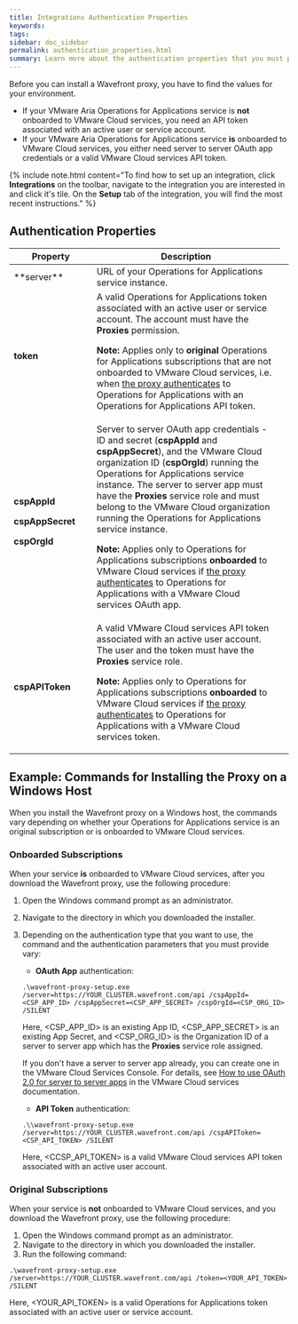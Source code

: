 ```yaml
---
title: Integrations Authentication Properties
keywords: 
tags: 
sidebar: doc_sidebar
permalink: authentication_properties.html
summary: Learn more about the authentication properties that you must provide when you install the Wavefront proxy.
---
```


Before you can install a Wavefront proxy, you have to find the values for your environment. 

* If your VMware Aria Operations for Applications service is **not** onboarded to VMware Cloud services, you need an API token associated with an active user or service account.
* If your VMware Aria Operations for Applications service **is** onboarded to VMware Cloud services, you either need server to server OAuth app credentials or a valid VMware Cloud services API token.

{% include note.html content="To find how to set up an integration, click **Integrations** on the toolbar, navigate to the integration you are interested in and click it's tile. On the **Setup** tab of the integration, you will find the most recent instructions." %}

## Authentication Properties

<table style="width: 100%;">
<tbody>
<thead>
<tr><th width="30%">Property</th><th width="70%">Description</th></tr>
</thead>
<tr>
<td markdown="span">**server**</td>
<td>URL of your Operations for Applications service instance.  </td>
</tr>
<tr>
<td><strong>token</strong></td>
<td>A valid Operations for Applications token associated with an active user or service account. The account must have the <strong>Proxies</strong> permission.<p><strong>Note:</strong> Applies only to <strong>original</strong> Operations for Applications subscriptions that are not onboarded to VMware Cloud services, i.e. when <a href="proxies_installing.html#proxy-authentication-types">the proxy authenticates</a> to Operations for Applications with an Operations for Applications API token.</p></td>
<td></td>
</tr>
<tr>
<td><p><strong>cspAppId</strong></p><p><strong>cspAppSecret</strong></p><p><strong>cspOrgId </strong></p></td>
<td>Server to server OAuth app credentials - ID and secret (<strong>cspAppId</strong> and <strong>cspAppSecret</strong>), and the VMware Cloud organization ID (<strong>cspOrgId</strong>) running the Operations for Applications service instance. The server to server app must have the <strong>Proxies</strong> service role and must belong to the VMware Cloud organization running the Operations for Applications service instance. 
<p><strong>Note:</strong> Applies only to Operations for Applications subscriptions <strong>onboarded</strong> to VMware Cloud services if <a href="proxies_installing.html#proxy-authentication-types">the proxy authenticates</a> to Operations for Applications with a VMware Cloud services OAuth app.</p> </td>
<td></td>
</tr>
<tr>
<td><strong>cspAPIToken</strong></td>
<td>A valid VMware Cloud services API token associated with an active user account. The user and the token must have the <strong>Proxies</strong> service role.
<p><strong>Note:</strong> Applies only to Operations for Applications subscriptions <strong>onboarded</strong> to VMware Cloud services if <a href="proxies_installing.html#proxy-authentication-types">the proxy authenticates</a> to Operations for Applications with a VMware Cloud services token.</p>
</td>
<td></td>
</tr>
</tbody>
</table>

## Example: Commands for Installing the Proxy on a Windows Host

When you install the Wavefront proxy on a Windows host, the commands vary depending on whether your Operations for Applications service is an original subscription or is onboarded to VMware Cloud services. 

### Onboarded Subscriptions  

When your service **is** onboarded to VMware Cloud services, after you download the Wavefront proxy, use the following procedure:

1. Open the Windows command prompt as an administrator.
2. Navigate to the directory in which you downloaded the installer.
3. Depending on the authentication type that you want to use, the command and the authentication parameters that you must provide vary:

    * **OAuth App** authentication: 
    
    ```
    .\wavefront-proxy-setup.exe /server=https://YOUR_CLUSTER.wavefront.com/api /cspAppId=<CSP_APP_ID> /cspAppSecret=<CSP_APP_SECRET> /cspOrgId=<CSP_ORG_ID> /SILENT
    ```
    Here, <CSP_APP_ID> is an existing App ID, <CSP_APP_SECRET> is an existing App Secret, and <CSP_ORG_ID> is the Organization ID of a server to server app which has the **Proxies** service role assigned. 
    
    If you don't have a server to server app already, you can create one in the VMware Cloud Services Console. For details, see [How to use OAuth 2.0 for server to server apps](https://docs.vmware.com/en/VMware-Cloud-services/services/Using-VMware-Cloud-Services/GUID-327AE12A-85DB-474B-89B2-86651DF91C77.html) in the VMware Cloud services documentation.

    * **API Token** authentication:

    ```
    .\\wavefront-proxy-setup.exe /server=https://YOUR_CLUSTER.wavefront.com/api /cspAPIToken=<CSP_API_TOKEN> /SILENT
    ```

    Here, <CCSP_API_TOKEN> is a valid VMware Cloud services API token associated with an active user account.

### Original Subscriptions

When your service is **not** onboarded to VMware Cloud services, and you download the Wavefront proxy, use the following procedure:

1. Open the Windows command prompt as an administrator.
2. Navigate to the directory in which you downloaded the installer.
3. Run the following command:

```
.\wavefront-proxy-setup.exe /server=https://YOUR_CLUSTER.wavefront.com/api /token=<YOUR_API_TOKEN> /SILENT
```

Here, <YOUR_API_TOKEN> is a valid Operations for Applications token associated with an active user or service account. 